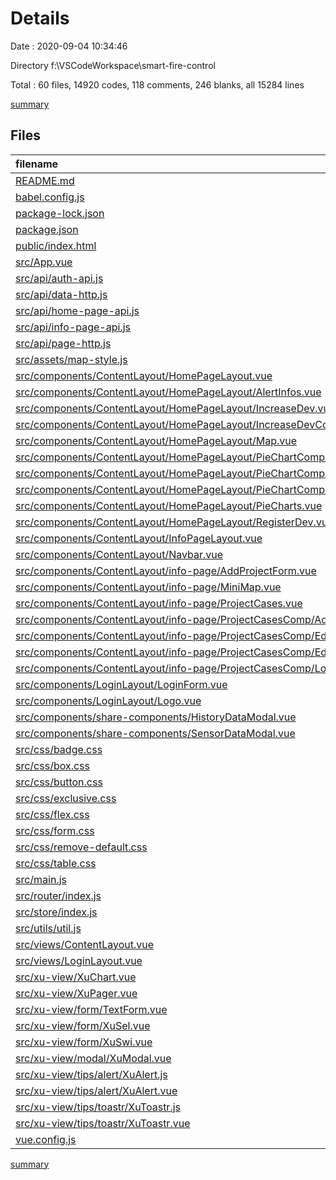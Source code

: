 # Details

Date : 2020-09-04 10:34:46

Directory f:\VSCodeWorkspace\smart-fire-control

Total : 60 files,  14920 codes, 118 comments, 246 blanks, all 15284 lines

[summary](results.md)

## Files
| filename | language | code | comment | blank | total |
| :--- | :--- | ---: | ---: | ---: | ---: |
| [README.md](/README.md) | Markdown | 15 | 0 | 5 | 20 |
| [babel.config.js](/babel.config.js) | JavaScript | 5 | 0 | 1 | 6 |
| [package-lock.json](/package-lock.json) | JSON | 10,682 | 0 | 1 | 10,683 |
| [package.json](/package.json) | JSON | 26 | 0 | 1 | 27 |
| [public/index.html](/public/index.html) | HTML | 16 | 1 | 1 | 18 |
| [src/App.vue](/src/App.vue) | Vue.js | 13 | 0 | 2 | 15 |
| [src/api/auth-api.js](/src/api/auth-api.js) | JavaScript | 7 | 0 | 1 | 8 |
| [src/api/data-http.js](/src/api/data-http.js) | JavaScript | 97 | 23 | 13 | 133 |
| [src/api/home-page-api.js](/src/api/home-page-api.js) | JavaScript | 39 | 9 | 11 | 59 |
| [src/api/info-page-api.js](/src/api/info-page-api.js) | JavaScript | 31 | 7 | 8 | 46 |
| [src/api/page-http.js](/src/api/page-http.js) | JavaScript | 36 | 1 | 6 | 43 |
| [src/assets/map-style.js](/src/assets/map-style.js) | JavaScript | 89 | 0 | 1 | 90 |
| [src/components/ContentLayout/HomePageLayout.vue](/src/components/ContentLayout/HomePageLayout.vue) | Vue.js | 53 | 0 | 5 | 58 |
| [src/components/ContentLayout/HomePageLayout/AlertInfos.vue](/src/components/ContentLayout/HomePageLayout/AlertInfos.vue) | Vue.js | 193 | 1 | 4 | 198 |
| [src/components/ContentLayout/HomePageLayout/IncreaseDev.vue](/src/components/ContentLayout/HomePageLayout/IncreaseDev.vue) | Vue.js | 172 | 1 | 7 | 180 |
| [src/components/ContentLayout/HomePageLayout/IncreaseDevComp/NewIncProjectModal.vue](/src/components/ContentLayout/HomePageLayout/IncreaseDevComp/NewIncProjectModal.vue) | Vue.js | 86 | 0 | 2 | 88 |
| [src/components/ContentLayout/HomePageLayout/Map.vue](/src/components/ContentLayout/HomePageLayout/Map.vue) | Vue.js | 190 | 5 | 4 | 199 |
| [src/components/ContentLayout/HomePageLayout/PieChartComp/NormalAndAbnormalDevPie.vue](/src/components/ContentLayout/HomePageLayout/PieChartComp/NormalAndAbnormalDevPie.vue) | Vue.js | 76 | 0 | 3 | 79 |
| [src/components/ContentLayout/HomePageLayout/PieChartComp/OnOffDevPie.vue](/src/components/ContentLayout/HomePageLayout/PieChartComp/OnOffDevPie.vue) | Vue.js | 75 | 0 | 4 | 79 |
| [src/components/ContentLayout/HomePageLayout/PieChartComp/TwoRatePie.vue](/src/components/ContentLayout/HomePageLayout/PieChartComp/TwoRatePie.vue) | Vue.js | 95 | 0 | 4 | 99 |
| [src/components/ContentLayout/HomePageLayout/PieCharts.vue](/src/components/ContentLayout/HomePageLayout/PieCharts.vue) | Vue.js | 49 | 0 | 2 | 51 |
| [src/components/ContentLayout/HomePageLayout/RegisterDev.vue](/src/components/ContentLayout/HomePageLayout/RegisterDev.vue) | Vue.js | 135 | 3 | 4 | 142 |
| [src/components/ContentLayout/InfoPageLayout.vue](/src/components/ContentLayout/InfoPageLayout.vue) | Vue.js | 69 | 0 | 2 | 71 |
| [src/components/ContentLayout/Navbar.vue](/src/components/ContentLayout/Navbar.vue) | Vue.js | 71 | 1 | 7 | 79 |
| [src/components/ContentLayout/info-page/AddProjectForm.vue](/src/components/ContentLayout/info-page/AddProjectForm.vue) | Vue.js | 121 | 2 | 2 | 125 |
| [src/components/ContentLayout/info-page/MiniMap.vue](/src/components/ContentLayout/info-page/MiniMap.vue) | Vue.js | 49 | 0 | 2 | 51 |
| [src/components/ContentLayout/info-page/ProjectCases.vue](/src/components/ContentLayout/info-page/ProjectCases.vue) | Vue.js | 159 | 6 | 2 | 167 |
| [src/components/ContentLayout/info-page/ProjectCasesComp/AddDevModal.vue](/src/components/ContentLayout/info-page/ProjectCasesComp/AddDevModal.vue) | Vue.js | 116 | 0 | 2 | 118 |
| [src/components/ContentLayout/info-page/ProjectCasesComp/EditDevModal.vue](/src/components/ContentLayout/info-page/ProjectCasesComp/EditDevModal.vue) | Vue.js | 114 | 0 | 2 | 116 |
| [src/components/ContentLayout/info-page/ProjectCasesComp/EditModal.vue](/src/components/ContentLayout/info-page/ProjectCasesComp/EditModal.vue) | Vue.js | 87 | 0 | 2 | 89 |
| [src/components/ContentLayout/info-page/ProjectCasesComp/LookDevModal.vue](/src/components/ContentLayout/info-page/ProjectCasesComp/LookDevModal.vue) | Vue.js | 149 | 0 | 2 | 151 |
| [src/components/LoginLayout/LoginForm.vue](/src/components/LoginLayout/LoginForm.vue) | Vue.js | 83 | 1 | 5 | 89 |
| [src/components/LoginLayout/Logo.vue](/src/components/LoginLayout/Logo.vue) | Vue.js | 26 | 0 | 7 | 33 |
| [src/components/share-components/HistoryDataModal.vue](/src/components/share-components/HistoryDataModal.vue) | Vue.js | 173 | 0 | 3 | 176 |
| [src/components/share-components/SensorDataModal.vue](/src/components/share-components/SensorDataModal.vue) | Vue.js | 141 | 1 | 3 | 145 |
| [src/css/badge.css](/src/css/badge.css) | CSS | 27 | 0 | 1 | 28 |
| [src/css/box.css](/src/css/box.css) | CSS | 60 | 3 | 5 | 68 |
| [src/css/button.css](/src/css/button.css) | CSS | 60 | 3 | 4 | 67 |
| [src/css/exclusive.css](/src/css/exclusive.css) | CSS | 10 | 0 | 3 | 13 |
| [src/css/flex.css](/src/css/flex.css) | CSS | 79 | 0 | 12 | 91 |
| [src/css/form.css](/src/css/form.css) | CSS | 42 | 0 | 2 | 44 |
| [src/css/remove-default.css](/src/css/remove-default.css) | CSS | 31 | 1 | 9 | 41 |
| [src/css/table.css](/src/css/table.css) | CSS | 49 | 10 | 7 | 66 |
| [src/main.js](/src/main.js) | JavaScript | 25 | 0 | 10 | 35 |
| [src/router/index.js](/src/router/index.js) | JavaScript | 56 | 0 | 9 | 65 |
| [src/store/index.js](/src/store/index.js) | JavaScript | 40 | 0 | 3 | 43 |
| [src/utils/util.js](/src/utils/util.js) | JavaScript | 43 | 4 | 11 | 58 |
| [src/views/ContentLayout.vue](/src/views/ContentLayout.vue) | Vue.js | 45 | 1 | 3 | 49 |
| [src/views/LoginLayout.vue](/src/views/LoginLayout.vue) | Vue.js | 67 | 0 | 5 | 72 |
| [src/xu-view/XuChart.vue](/src/xu-view/XuChart.vue) | Vue.js | 124 | 26 | 7 | 157 |
| [src/xu-view/XuPager.vue](/src/xu-view/XuPager.vue) | Vue.js | 170 | 6 | 2 | 178 |
| [src/xu-view/form/TextForm.vue](/src/xu-view/form/TextForm.vue) | Vue.js | 60 | 0 | 2 | 62 |
| [src/xu-view/form/XuSel.vue](/src/xu-view/form/XuSel.vue) | Vue.js | 106 | 2 | 5 | 113 |
| [src/xu-view/form/XuSwi.vue](/src/xu-view/form/XuSwi.vue) | Vue.js | 59 | 0 | 2 | 61 |
| [src/xu-view/modal/XuModal.vue](/src/xu-view/modal/XuModal.vue) | Vue.js | 54 | 0 | 4 | 58 |
| [src/xu-view/tips/alert/XuAlert.js](/src/xu-view/tips/alert/XuAlert.js) | JavaScript | 28 | 0 | 1 | 29 |
| [src/xu-view/tips/alert/XuAlert.vue](/src/xu-view/tips/alert/XuAlert.vue) | Vue.js | 46 | 0 | 3 | 49 |
| [src/xu-view/tips/toastr/XuToastr.js](/src/xu-view/tips/toastr/XuToastr.js) | JavaScript | 31 | 0 | 1 | 32 |
| [src/xu-view/tips/toastr/XuToastr.vue](/src/xu-view/tips/toastr/XuToastr.vue) | Vue.js | 67 | 0 | 3 | 70 |
| [vue.config.js](/vue.config.js) | JavaScript | 3 | 0 | 1 | 4 |

[summary](results.md)